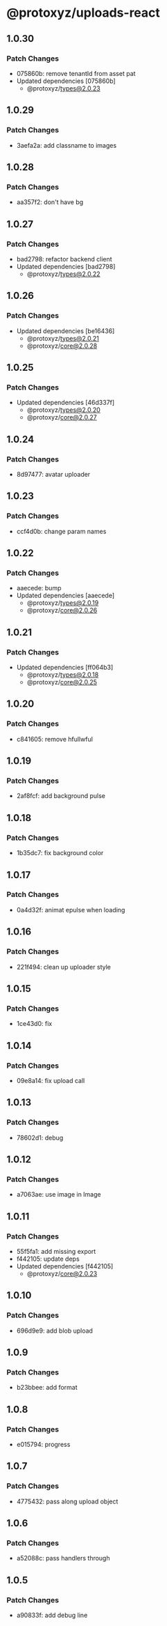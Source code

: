 # @protoxyz/uploads-react

## 1.0.30

### Patch Changes

- 075860b: remove tenantId from asset pat
- Updated dependencies [075860b]
  - @protoxyz/types@2.0.23

## 1.0.29

### Patch Changes

- 3aefa2a: add classname to images

## 1.0.28

### Patch Changes

- aa357f2: don't have bg

## 1.0.27

### Patch Changes

- bad2798: refactor backend client
- Updated dependencies [bad2798]
  - @protoxyz/types@2.0.22

## 1.0.26

### Patch Changes

- Updated dependencies [be16436]
  - @protoxyz/types@2.0.21
  - @protoxyz/core@2.0.28

## 1.0.25

### Patch Changes

- Updated dependencies [46d337f]
  - @protoxyz/types@2.0.20
  - @protoxyz/core@2.0.27

## 1.0.24

### Patch Changes

- 8d97477: avatar uploader

## 1.0.23

### Patch Changes

- ccf4d0b: change param names

## 1.0.22

### Patch Changes

- aaecede: bump
- Updated dependencies [aaecede]
  - @protoxyz/types@2.0.19
  - @protoxyz/core@2.0.26

## 1.0.21

### Patch Changes

- Updated dependencies [ff064b3]
  - @protoxyz/types@2.0.18
  - @protoxyz/core@2.0.25

## 1.0.20

### Patch Changes

- c841605: remove hfullwful

## 1.0.19

### Patch Changes

- 2af8fcf: add background pulse

## 1.0.18

### Patch Changes

- 1b35dc7: fix background color

## 1.0.17

### Patch Changes

- 0a4d32f: animat epulse when loading

## 1.0.16

### Patch Changes

- 221f494: clean up uploader style

## 1.0.15

### Patch Changes

- 1ce43d0: fix

## 1.0.14

### Patch Changes

- 09e8a14: fix upload call

## 1.0.13

### Patch Changes

- 78602d1: debug

## 1.0.12

### Patch Changes

- a7063ae: use image in Image

## 1.0.11

### Patch Changes

- 55f5fa1: add missing export
- f442105: update deps
- Updated dependencies [f442105]
  - @protoxyz/core@2.0.23

## 1.0.10

### Patch Changes

- 696d9e9: add blob upload

## 1.0.9

### Patch Changes

- b23bbee: add format

## 1.0.8

### Patch Changes

- e015794: progress

## 1.0.7

### Patch Changes

- 4775432: pass along upload object

## 1.0.6

### Patch Changes

- a52088c: pass handlers through

## 1.0.5

### Patch Changes

- a90833f: add debug line
